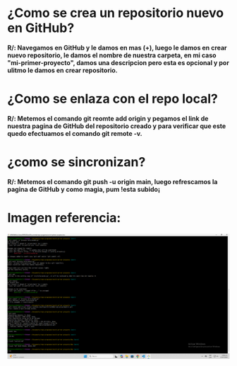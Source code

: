 # ¿Como se crea un repositorio nuevo en GitHub?
**R/: Navegamos en GitHub y le damos en mas (+), luego le damos en crear nuevo repositorio, le damos el nombre de nuestra carpeta, en mi caso "mi-primer-proyecto", damos una descripcion pero esta es opcional y por ulitmo le damos en crear repositorio.**

# ¿Como se enlaza con el repo local?
**R/: Metemos el comando git reomte add origin y pegamos el link de nuestra pagina de GitHub del repositorio creado y para verificar que este quedo efectuamos el comando git remote -v.**

# ¿como se sincronizan?
**R/: Metemos el comando git push -u origin main, luego refrescamos la pagina de GitHub y como magia, pum !esta subido¡**

# Imagen referencia:
![Imagen](imagen2.png)